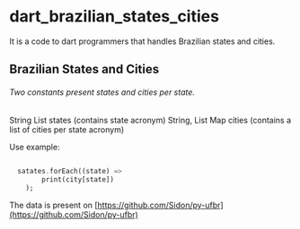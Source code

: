 # dart_brazilian_states_cities

It is a code to dart programmers that handles Brazilian states and cities.

## Brazilian States and Cities


###### Two constants present states and cities per state.

String List states (contains state acronym)
String, List Map cities (contains a list of cities per state acronym)

Use example:
```dart
  
  satates.forEach((state) => 
        print(city[state])
    );

```
The data is present on [https://github.com/Sidon/py-ufbr](https://github.com/Sidon/py-ufbr)
